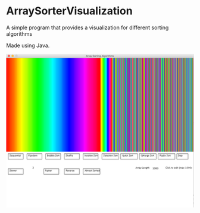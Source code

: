 # ArraySorterVisualization
A simple program that provides a visualization for different sorting algorithms

Made using Java.

![ScreenShot](https://github.com/SunnyNagam/ArraySorterVisualization/blob/master/Screen%20Shot%202017-04-29%20at%201.47.09%20AM.png?raw=true)
